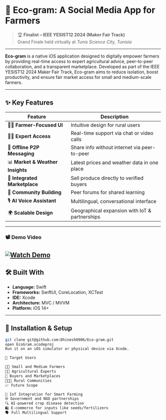 # 🌱 Eco-gram: A Social Media App for Farmers

> 🏆 **Finalist – IEEE YESIST12 2024 (Maker Fair Track)**  
> Grand Finale held virtually at *Tunis Science City, Tunisia*

---

**Eco-gram** is a native iOS application designed to digitally empower farmers by providing real-time access to expert agricultural advice, peer-to-peer collaboration, and a transparent marketplace. Developed as part of the IEEE YESIST12 2024 Maker Fair Track, Eco-gram aims to reduce isolation, boost productivity, and ensure fair market access for small and medium-scale farmers.

---

## ✨ Key Features

| Feature | Description |
|--------|-------------|
| 👨‍🌾 **Farmer-Focused UI** | Intuitive design for rural users |
| 🧑‍💼 **Expert Access** | Real-time support via chat or video calls |
| 🔗 **Offline P2P Messaging** | Share info without internet via peer-to-peer |
| 📊 **Market & Weather Insights** | Latest prices and weather data in one place |
| 🛒 **Integrated Marketplace** | Sell produce directly to verified buyers |
| 💬 **Community Building** | Peer forums for shared learning |
| 🎙️ **AI Voice Assistant** | Multilingual, conversational interface |
| 🌍 **Scalable Design** | Geographical expansion with IoT & partnerships |

---
### 📽️ Demo Video

[![Watch Demo](https://img.youtube.com/vi/QQvQKb0OC24/0.jpg)](https://youtube.com/shorts/QQvQKb0OC24?si=cM_lkAalng9QlldC)
---
## 🛠️ Built With

- **Language:** Swift  
- **Frameworks:** SwiftUI, CoreLocation, XCTest  
- **IDE:** Xcode  
- **Architecture:** MVC / MVVM  
- **Platform:** iOS 14+

---

## 📲 Installation & Setup

```bash
git clone git@github.com:Dhinesh0906/Eco-gram.git
open EcoGram.xcodeproj
Run it on an iOS simulator or physical device via Xcode.

🎯 Target Users

🧑‍🌾 Small and Medium Farmers
👨‍🔬 Agricultural Experts
🏪 Buyers and Marketplaces
🧑‍🤝‍🧑 Rural Communities
📈 Future Scope

🔌 IoT Integration for Smart Farming
🌐 Government and NGO partnerships
🔍 AI-powered crop disease detection
🛍️ E-commerce for inputs like seeds/fertilizers
🗣️ Full Multilingual Support
